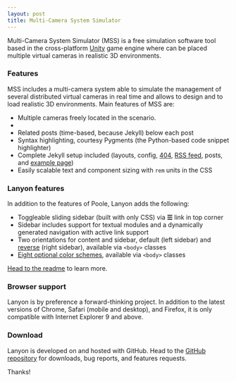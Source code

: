 ```yaml
---
layout: post
title: Multi-Camera System Simulator
---
```


Multi-Camera System Simulator (MSS) is a free simulation software tool based in the cross-platform [Unity](https://unity3d.com/) game engine where can be placed multiple virtual cameras in realistic 3D environments.

### Features

MSS includes a multi-camera system able to simulate the management of several distributed virtual cameras in real time and allows to design and to load realistic 3D environments. Main features of MSS are:

* Multiple cameras freely located in the scenario.
* 
* Related posts (time-based, because Jekyll) below each post
* Syntax highlighting, courtesy Pygments (the Python-based code snippet highlighter)
* Complete Jekyll setup included (layouts, config, [404](/404), [RSS feed](/atom.xml), posts, and [example page](/about))
* Easily scalable text and component sizing with `rem` units in the CSS


### Lanyon features

In addition to the features of Poole, Lanyon adds the following:

* Toggleable sliding sidebar (built with only CSS) via **☰** link in top corner
* Sidebar includes support for textual modules and a dynamically generated navigation with active link support
* Two orientations for content and sidebar, default (left sidebar) and [reverse](https://github.com/poole/lanyon#reverse-layout) (right sidebar), available via `<body>` classes
* [Eight optional color schemes](https://github.com/poole/lanyon#themes), available via `<body>` classes

[Head to the readme](https://github.com/poole/lanyon#readme) to learn more.

### Browser support

Lanyon is by preference a forward-thinking project. In addition to the latest versions of Chrome, Safari (mobile and desktop), and Firefox, it is only compatible with Internet Explorer 9 and above.

### Download

Lanyon is developed on and hosted with GitHub. Head to the <a href="https://github.com/poole/lanyon">GitHub repository</a> for downloads, bug reports, and features requests.

Thanks!
